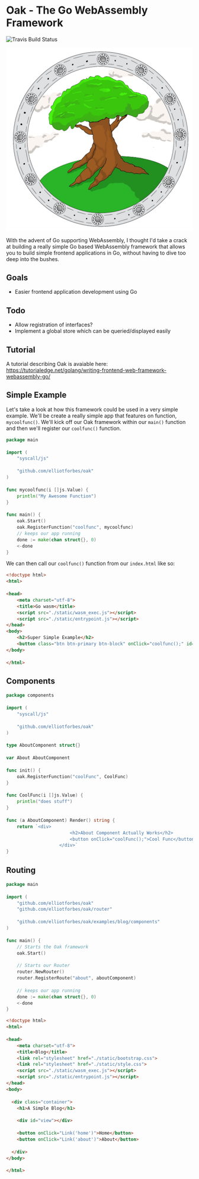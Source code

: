 Oak - The Go WebAssembly Framework
===================================

![Travis Build Status](https://api.travis-ci.org/elliotforbes/oak.svg?branch=master)

![Oak Framework](logo.jpg)

With the advent of Go supporting WebAssembly, I thought I'd take a crack at building a really simple Go based WebAssembly framework that allows you to build simple frontend applications in Go, without having to dive too deep into the bushes.

## Goals

* Easier frontend application development using Go

## Todo

* Allow registration of interfaces?
* Implement a global store which can be queried/displayed easily

## Tutorial

A tutorial describing Oak is avaiable here: 
https://tutorialedge.net/golang/writing-frontend-web-framework-webassembly-go/

## Simple Example

Let's take a look at how this framework could be used in a very simple example. We'll be create a really simple app that features on function, `mycoolfunc()`. We'll kick off our Oak framework within our `main()` function and then we'll register our `coolfunc()` function.

```go
package main

import (
	"syscall/js"

	"github.com/elliotforbes/oak"
)

func mycoolfunc(i []js.Value) {
	println("My Awesome Function")
}

func main() {
	oak.Start()
	oak.RegisterFunction("coolfunc", mycoolfunc)
	// keeps our app running
	done := make(chan struct{}, 0)
	<-done
}
```

We can then call our `coolfunc()` function from our `index.html` like so: 

```html
<!doctype html>
<html>

<head>
	<meta charset="utf-8">
	<title>Go wasm</title>
	<script src="./static/wasm_exec.js"></script>
	<script src="./static/entrypoint.js"></script>
</head>
<body>	
    <h2>Super Simple Example</h2>
    <button class="btn btn-primary btn-block" onClick="coolfunc();" id="subtractButton">My Cool Func</button>
</body>

</html>
```

## Components 

```go
package components

import (
	"syscall/js"

	"github.com/elliotforbes/oak"
)

type AboutComponent struct{}

var About AboutComponent

func init() {
	oak.RegisterFunction("coolFunc", CoolFunc)
}

func CoolFunc(i []js.Value) {
	println("does stuff")
}

func (a AboutComponent) Render() string {
	return `<div>
						<h2>About Component Actually Works</h2>
						<button onClick="coolFunc();">Cool Func</button>
					</div>`
}
```

## Routing

```go
package main

import (
	"github.com/elliotforbes/oak"
	"github.com/elliotforbes/oak/router"

	"github.com/elliotforbes/oak/examples/blog/components"
)

func main() {
	// Starts the Oak framework
	oak.Start()

	// Starts our Router
	router.NewRouter()
	router.RegisterRoute("about", aboutComponent)

	// keeps our app running
	done := make(chan struct{}, 0)
	<-done
}
```

```html
<!doctype html>
<html>

<head>
	<meta charset="utf-8">
	<title>Blog</title>
	<link rel="stylesheet" href="./static/bootstrap.css">
	<link rel="stylesheet" href="./static/style.css">
	<script src="./static/wasm_exec.js"></script>
	<script src="./static/entrypoint.js"></script>
</head>
<body>	

  <div class="container">
    <h1>A Simple Blog</h1>

    <div id="view"></div>

    <button onClick="Link('home')">Home</button>
    <button onClick="Link('about')">About</button>

  </div>
</body>

</html>
```
